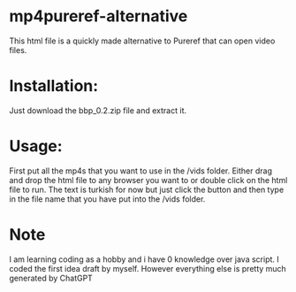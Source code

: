 # mp4pureref-alternative
This html file is a quickly made alternative to Pureref that can open video files.

# Installation:

  Just download the bbp_0.2.zip file and extract it.

# Usage:

  First put all the mp4s that you want to use in the /vids folder.
  Either drag and drop the html file to any browser you want to or double click on the html file to run.
  The text is turkish for now but just click the button and then type in the file name that you have put into the /vids folder.

# Note

  I am learning coding as a hobby and i have 0 knowledge over java script. I coded the first idea draft by myself. However everything else is pretty much generated by ChatGPT
